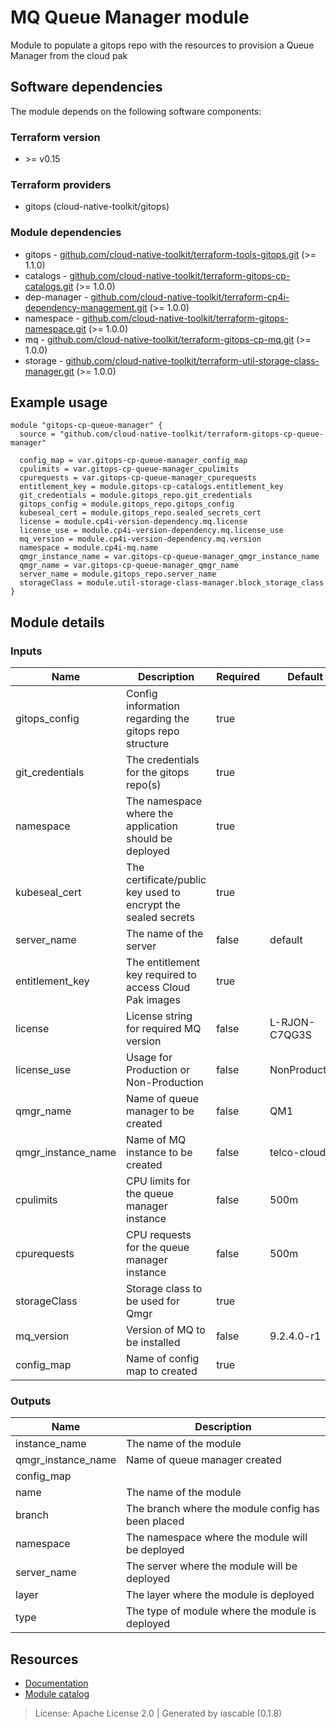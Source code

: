 # MQ Queue Manager module

Module to populate a gitops repo with the resources to provision a Queue Manager from the cloud pak


## Software dependencies

The module depends on the following software components:

### Terraform version

- \>= v0.15

### Terraform providers


- gitops (cloud-native-toolkit/gitops)

### Module dependencies


- gitops - [github.com/cloud-native-toolkit/terraform-tools-gitops.git](https://github.com/cloud-native-toolkit/terraform-tools-gitops.git) (>= 1.1.0)
- catalogs - [github.com/cloud-native-toolkit/terraform-gitops-cp-catalogs.git](https://github.com/cloud-native-toolkit/terraform-gitops-cp-catalogs.git) (>= 1.0.0)
- dep-manager - [github.com/cloud-native-toolkit/terraform-cp4i-dependency-management.git](https://github.com/cloud-native-toolkit/terraform-cp4i-dependency-management.git) (>= 1.0.0)
- namespace - [github.com/cloud-native-toolkit/terraform-gitops-namespace.git](https://github.com/cloud-native-toolkit/terraform-gitops-namespace.git) (>= 1.0.0)
- mq - [github.com/cloud-native-toolkit/terraform-gitops-cp-mq.git](https://github.com/cloud-native-toolkit/terraform-gitops-cp-mq.git) (>= 1.0.0)
- storage - [github.com/cloud-native-toolkit/terraform-util-storage-class-manager.git](https://github.com/cloud-native-toolkit/terraform-util-storage-class-manager.git) (>= 1.0.0)

## Example usage

```hcl
module "gitops-cp-queue-manager" {
  source = "github.com/cloud-native-toolkit/terraform-gitops-cp-queue-manager"

  config_map = var.gitops-cp-queue-manager_config_map
  cpulimits = var.gitops-cp-queue-manager_cpulimits
  cpurequests = var.gitops-cp-queue-manager_cpurequests
  entitlement_key = module.gitops-cp-catalogs.entitlement_key
  git_credentials = module.gitops_repo.git_credentials
  gitops_config = module.gitops_repo.gitops_config
  kubeseal_cert = module.gitops_repo.sealed_secrets_cert
  license = module.cp4i-version-dependency.mq.license
  license_use = module.cp4i-version-dependency.mq.license_use
  mq_version = module.cp4i-version-dependency.mq.version
  namespace = module.cp4i-mq.name
  qmgr_instance_name = var.gitops-cp-queue-manager_qmgr_instance_name
  qmgr_name = var.gitops-cp-queue-manager_qmgr_name
  server_name = module.gitops_repo.server_name
  storageClass = module.util-storage-class-manager.block_storage_class
}

```

## Module details

### Inputs

| Name | Description | Required | Default | Source |
|------|-------------|---------|----------|--------|
| gitops_config | Config information regarding the gitops repo structure | true |  | gitops.gitops_config |
| git_credentials | The credentials for the gitops repo(s) | true |  | gitops.git_credentials |
| namespace | The namespace where the application should be deployed | true |  | namespace.name |
| kubeseal_cert | The certificate/public key used to encrypt the sealed secrets | true |  | gitops.sealed_secrets_cert |
| server_name | The name of the server | false | default | gitops.server_name |
| entitlement_key | The entitlement key required to access Cloud Pak images | true |  | catalogs.entitlement_key |
| license | License string for required MQ version | false | L-RJON-C7QG3S | dep-manager.mq.license |
| license_use | Usage for Production or Non-Production | false | NonProduction | dep-manager.mq.license_use |
| qmgr_name | Name of queue manager to be created | false | QM1 |  |
| qmgr_instance_name | Name of MQ instance to be created | false | telco-cloud |  |
| cpulimits | CPU limits for the queue manager instance | false | 500m |  |
| cpurequests | CPU requests for the queue manager instance | false | 500m |  |
| storageClass | Storage class to be used for Qmgr | true |  | storage.block_storage_class |
| mq_version | Version of MQ to be installed | false | 9.2.4.0-r1 | dep-manager.mq.version |
| config_map | Name of config map to created | true |  |  |

### Outputs

| Name | Description |
|------|-------------|
| instance_name | The name of the module |
| qmgr_instance_name | Name of queue manager created |
| config_map |  |
| name | The name of the module |
| branch | The branch where the module config has been placed |
| namespace | The namespace where the module will be deployed |
| server_name | The server where the module will be deployed |
| layer | The layer where the module is deployed |
| type | The type of module where the module is deployed |

## Resources

- [Documentation](https://operate.cloudnativetoolkit.dev)
- [Module catalog](https://modules.cloudnativetoolkit.dev)

> License: Apache License 2.0 | Generated by iascable (0.1.8)
